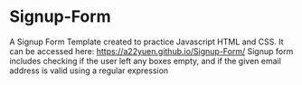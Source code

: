 # Signup-Form
A Signup Form Template created to practice Javascript HTML and CSS. It can be accessed here: https://a22yuen.github.io/Signup-Form/
Signup form includes checking if the user left any boxes empty, and if the given email address is valid using a regular expression
